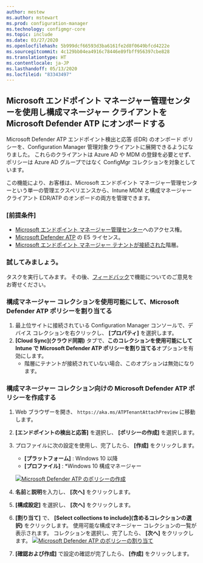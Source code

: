 ```yaml
---
author: mestew
ms.author: mstewart
ms.prod: configuration-manager
ms.technology: configmgr-core
ms.topic: include
ms.date: 03/27/2020
ms.openlocfilehash: 5b999dcf66593d3ba6161fe2d8f0649bfcd4222e
ms.sourcegitcommit: 4c129bb04ea4916c78446e89fbff956397cbe828
ms.translationtype: HT
ms.contentlocale: ja-JP
ms.lasthandoff: 05/13/2020
ms.locfileid: "83343497"
---
```

## <a name="onboard-configuration-manager-clients-to-microsoft-defender-atp-via-the-microsoft-endpoint-manager-admin-center"></a><a name="bkmk_atp"></a> Microsoft エンドポイント マネージャー管理センターを使用し構成マネージャー クライアントを Microsoft Defender ATP にオンボードする
<!--5691658-->
Microsoft Defender ATP エンドポイント検出と応答 (EDR) のオンボード ポリシーを、Configuration Manager 管理対象クライアントに展開できるようになりました。 これらのクライアントは Azure AD や MDM の登録を必要とせず、ポリシーは Azure AD グループではなく ConfigMgr コレクションを対象としています。

この機能により、お客様は、Microsoft エンドポイント マネージャー管理センターという単一の管理エクスペリエンスから、Intune MDM と構成マネージャー クライアント EDR/ATP のオンボードの両方を管理できます。

### <a name="prerequisites"></a>[前提条件]

- [Microsoft エンドポイント マネージャー管理センター](https://endpoint.microsoft.com/)へのアクセス権。
- [Microsoft Defender ATP](https://docs.microsoft.com/windows/security/threat-protection/microsoft-defender-atp/minimum-requirements#licensing-requirements) の E5 ライセンス。
- [Microsoft エンドポイント マネージャー テナントが接続された](https://docs.microsoft.com/configmgr/core/get-started/2020/technical-preview-2002-2#bkmk_attach)階層。

### <a name="try-it-out"></a>試してみましょう。

タスクを実行してみます。 その後、[フィードバック](../../technical-preview-2003.md#bkmk_feedback)で機能についてのご意見をお寄せください。

### <a name="make-configuration-manager-collections-available-to-assign-microsoft-defender-atp-policies"></a>構成マネージャー コレクションを使用可能にして、Microsoft Defender ATP ポリシーを割り当てる

1. 最上位サイトに接続されている Configuration Manager コンソールで、デバイス コレクションを右クリックし、 **[プロパティ]** を選択します。
1. **[Cloud Sync]\(クラウド同期\)** タブで、**このコレクションを使用可能にして Intune で Microsoft Defender ATP ポリシーを割り当てる**オプションを有効にします。
   - 階層にテナントが接続されていない場合、このオプションは無効になります。

### <a name="create-microsoft-defender-atp-policy-for-configuration-manager-collections"></a>構成マネージャー コレクション向けの Microsoft Defender ATP ポリシーを作成する

1. Web ブラウザーを開き、 `https://aka.ms/ATPTenantAttachPreview` に移動します。
1. **[エンドポイントの検出と応答]** を選択し、 **[ポリシーの作成]** を選択します。
1. プロファイルに次の設定を使用し、完了したら、 **[作成]** をクリックします。
   - **[プラットフォーム]** : Windows 10 以降
   - **[プロファイル]** : *Windows 10 構成マネージャー

   [![Microsoft Defender ATP のポリシーの作成](../../media/5691658-create-atp-policy.png)](../../media/5691658-create-atp-policy.png#lightbox)
1. **名前**と**説明**を入力し、 **[次へ]** をクリックします。
1. **[構成設定]** を選択し、 **[次へ]** をクリックします。
1. **[割り当て]** で、 **[Select collections to include]\(含めるコレクションの選択\)** をクリックします。 使用可能な構成マネージャー コレクションの一覧が表示されます。 コレクションを選択し、完了したら、 **[次へ]** をクリックします。
   [![Microsoft Defender ATP のポリシーの割り当て](../../media/5691658-assign-atp-policy.png)](../../media/5691658-assign-atp-policy.png#lightbox)
1. **[確認および作成]** で設定の確認が完了したら、 **[作成]** をクリックします。